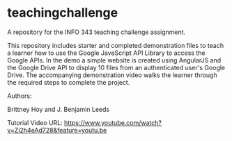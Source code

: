 # teachingchallenge
A repository for the INFO 343 teaching challenge assignment.

This repository includes starter and completed demonstration files to teach a learner
how to use the Google JavaScript API Library to access the Google APIs. In the demo a simple
website is created using AngularJS and the Google Drive API to display 10 files from an authenticated user's 
Google Drive. The accompanying demonstration video walks the learner through the required steps to complete the 
project. 

Authors:

Brittney Hoy and J. Benjamin Leeds

Tutorial Video URL: https://www.youtube.com/watch?v=Zi2h4eAd728&feature=youtu.be


